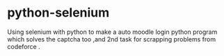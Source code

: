 # python-selenium
Using selenium with python to make a auto moodle login python program which solves the captcha too ,and 2nd task for scrapping problems from codeforce .
